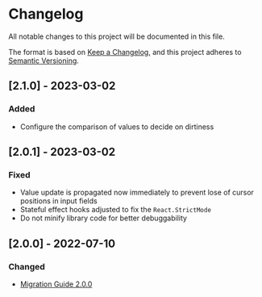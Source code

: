 # Changelog

All notable changes to this project will be documented in this file.

The format is based on [Keep a Changelog](https://keepachangelog.com/en/1.0.0/),
and this project adheres to [Semantic Versioning](https://semver.org/spec/v2.0.0.html).

## [2.1.0] - 2023-03-02

### Added

- Configure the comparison of values to decide on dirtiness

## [2.0.1] - 2023-03-02

### Fixed

- Value update is propagated now immediately to prevent lose of cursor positions in input fields
- Stateful effect hooks adjusted to fix the `React.StrictMode`
- Do not minify library code for better debuggability

## [2.0.0] - 2022-07-10

### Changed

- [Migration Guide 2.0.0](https://github.com/fdc-viktor-luft/morfi/blob/master/MIGRATIONGUIDE.md#200)
